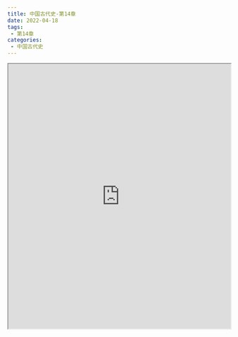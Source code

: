```yaml
---
title: 中国古代史-第14章
date: 2022-04-18
tags:
 - 第14章
categories:
 - 中国古代史
---
```




<iframe src="https://wanli.yourtools.icu/pdf/web/viewer.html?file=https://vkceyugu.cdn.bspapp.com/VKCEYUGU-98958311-3e7b-45a4-9247-ea869d6246c3/08996d60-f878-4489-b988-881c8b52f771.pdf" width="100%" height="600px"></iframe>
